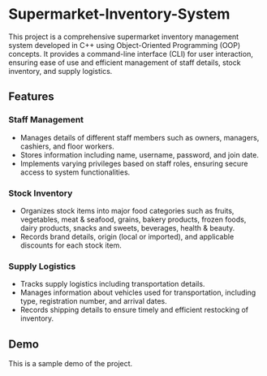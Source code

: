 # Supermarket-Inventory-System

This project is a comprehensive supermarket inventory management system developed in C++ using Object-Oriented Programming (OOP) concepts.  It provides a command-line interface (CLI) for user interaction, ensuring ease of use and efficient management of staff details, stock inventory, and supply logistics.

## Features

### Staff Management

- Manages details of different staff members such as owners, managers, cashiers, and floor workers.
- Stores information including name, username, password, and join date.
- Implements varying privileges based on staff roles, ensuring secure access to system functionalities.

### Stock Inventory

- Organizes stock items into major food categories such as fruits, vegetables, meat & seafood, grains, bakery products, frozen foods, dairy products, snacks and sweets, beverages, health & beauty.
- Records brand details, origin (local or imported), and applicable discounts for each stock item.

### Supply Logistics

- Tracks supply logistics including transportation details.
- Manages information about vehicles used for transportation, including type, registration number, and arrival dates.
- Records shipping details to ensure timely and efficient restocking of inventory.

## Demo
This is a sample demo of the project.
